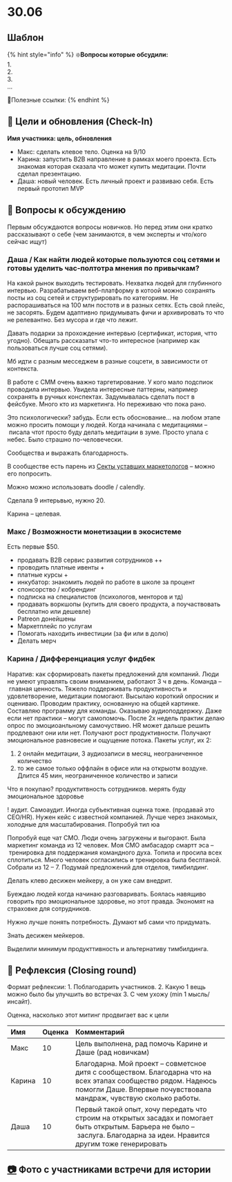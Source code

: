 # 30.06

## Шаблон

{% hint style="info" %}
❇️**Вопросы которые обсудили:**  
1.  
2.  
3.   
...

🔗Полезные ссылки:
{% endhint %}

## 🎯 Цели и обновления \(Check-In\) <a id="celi-i-apdeity"></a>

**Имя участника: цель, обновления**

* Макс: сделать клевое тело. Оценка на 9/10
* Карина: запустить B2B направление в рамках моего проекта. Есть знакомая которая сказала что может купить медитации. Почти сделал презентацию. 
* Даша: новый человек. Есть личный проект и развиваю себя. Есть первый прототип MVP

## 📝 Вопросы к обсуждению <a id="voprosy"></a>

Первым обсуждаются вопросы новичков. Но перед этим они кратко рассказывают о себе \(чем занимаются, в чем эксперты и что/кого сейчас ищут\)

### Даша / Как найти людей которые пользуются соц сетями и готовы уделить час-полтотра мнения по привычкам?

На какой рынок выходить тестировать. Нехватка людей для глубинного интервью. Разрабатываем веб-платформу в котоой можно сохранять посты из соц сетей и структурировать по категориям. Не распорашиваться на 100 млн постотв и в разных сетях. Есть свой плейс, не засорять. Будем адаптивно придумывать фичи и архивировать то что не релевантно. Без мусора и где что лежит.

Давать подарки за прохождение интервью \(сертификат, история, чтто угодно\). Обещать рассказатьт что-то интересное \(например как пользоваться лучше соц сетями\).

Мб идти с разным месседжем в разные соцсети, в зависимости от контекста. 

В работе с СММ очень важно таргетирование. У кого мало подспиок проводила интервью. Увидела интересные паттерны, например сохранять в ручных конспектах. Задумывалась сделать пост в фейсбуке. Много кто из маркетинга. Но переживаю что пока рано.

Это психологически? забудь. Если есть обоснование... на любом этапе можно просить помощи у людей. Когда начинала с медитациями – писала чтот просто буду делать медитации в зуме. Просто упала с небес. Было страшно по-человечески.

Сообщества и выражать благодарность.

В сообществе есть парень из [Секты уставших маркетологов](https://www.facebook.com/sektamarketing/ ) – можно его попросить. 

Можно можно использовать doodle / calendly. 

Сделала 9 интерьвью, нужно 20.

Карина – целевая.

### Макс / Возможности монетизации в экосистеме

Есть первые $50.

* продавать B2B сервис развития сотрудников ++
* проводить платные ивенты +
* платные курсы +
* инкубатор: знакомить людей по работе в школе за процент
* спонсорство / кобрендинг
* подписка на специалистов \(психологов, менторов и тд\)
* продавать воркшопы \(купить для своего продукта, а поучаствовать бесплатно или дешевле\)
* Patreon донейшены
* Маркетплейс по услугам
* Помогать находить инвестиции \(за фи или в долю\)
* Делать мерч

### Карина / Дифференциация услуг фидбек

Наратив: как сформировать пакеты предложений для компаний. Люди не умеют управлять своим вниманием, работают 3 ч в день. Команда – главная ценность. Тяжело поддерживать продуктивность и удовлетворение, медитации помогают. Высылаю короткий опросник и оцениваю. Проводим практику, основанную на общей картинке. Составляю программу для команды. Оказываю аудиоподдержку. Даже если нет практики – могут самопомочь. После 2х недель практик делаю опрос по эмоциоанльному самочуствию. HR может дальше решить продлевают они или нет. Получают рост продуктивности. Получают эмоциональное равновесие и ощущение потока. Пакеты услуг, их 2:

1. 2 онлайн медитации, 3 аудиозаписи в месяц, неограниченное количество
2. то же самое только оффлайн в офисе или на открыотм воздухе. Длится 45 мин, неограниченное количество и записи

Что я покупаю? продуктитвность сотрудников. мерять буду эмоциональное здоровье

! аудит. Самоаудит. Иногда субъективная оценка тоже. \(продавай это CEO/HR\). Нужен кейс с известной компанией. Лучше через знакомых, холодные для масштабирования. Попробуй тил юа

Попробуй еще чат CMO. Люди очень загружены и выгорают. Была маркетинг команда из 12 человек. Моя СМО амбасадор смартт эса – тренировка для поддержания командного духа. Топила и просила всех сплотиться. Много человек согласились и тренировка была бесптаной. Собрали из 12 – 7. Подумай предложений для отделов, тимбилдинг.

Делать клево десижен мейкеру, а он уже сам внедрит.

Буеждаю людей когда начинаю разговаривать. Боялась навящиво говорить про эмоциональное здоровье, но этот правда. Экономят на страховке для сотрудников.

Нужно лучше понять потребность. Думают мб сами что придумать.

Знать десижен мейкеров.

Выделили минимум продукттивность и альтернативу тимбилдинга.

## 🤔 Рефлексия \(Closing round\) <a id="refleksiya"></a>

Формат рефлексии: 1. Поблагодарить участников. 2. Какую 1 вещь можно было бы улучшить во встречах 3. С чем ухожу \(min 1 мысль/инсайт\).

Оценка, насколько этот митинг продвигает вас к цели

| Имя | Оценка | Комментарий |
| :--- | :--- | :--- |
| Макс | 10 | Цель выполнена, рад помочь Карине и Даше \(рад новичкам\) |
| Карина | 10 | Благодарна. Мой проект – совметсное дитя с сообществом. Благодарна что на всех этапах сообщество рядом. Надеюсь помогли Даше. Впервые почувствовала мандраж, чувствую сколько работы. |
| Даша | 10 | Первый такой опыт, хочу передать что строим на открытых засадах и помогает быть открытым. Барьера не было – заслуга. Благодарна за идеи. Нравится другим тоже генерировать |

## [📷](https://emojipedia.org/camera/) Фото с участниками встречи для истории

[  
](https://emojipedia.org/camera/)

